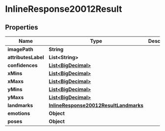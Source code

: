 
# InlineResponse20012Result

## Properties
Name | Type | Description | Notes
------------ | ------------- | ------------- | -------------
**imagePath** | **String** |  |  [optional]
**attributesLabel** | **List&lt;String&gt;** |  |  [optional]
**confidences** | [**List&lt;BigDecimal&gt;**](BigDecimal.md) |  |  [optional]
**xMins** | [**List&lt;BigDecimal&gt;**](BigDecimal.md) |  |  [optional]
**xMaxs** | [**List&lt;BigDecimal&gt;**](BigDecimal.md) |  |  [optional]
**yMins** | [**List&lt;BigDecimal&gt;**](BigDecimal.md) |  |  [optional]
**yMaxs** | [**List&lt;BigDecimal&gt;**](BigDecimal.md) |  |  [optional]
**landmarks** | [**InlineResponse20012ResultLandmarks**](InlineResponse20012ResultLandmarks.md) |  |  [optional]
**emotions** | **Object** |  |  [optional]
**poses** | **Object** |  |  [optional]



